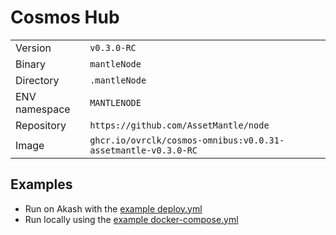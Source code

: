 # Cosmos Hub

| | |
|---|---|
|Version|`v0.3.0-RC`|
|Binary|`mantleNode`|
|Directory|`.mantleNode`|
|ENV namespace|`MANTLENODE`|
|Repository|`https://github.com/AssetMantle/node`|
|Image|`ghcr.io/ovrclk/cosmos-omnibus:v0.0.31-assetmantle-v0.3.0-RC`|

## Examples

- Run on Akash with the [example deploy.yml](./deploy.yml)
- Run locally using the [example docker-compose.yml](./docker-compose.yml)
